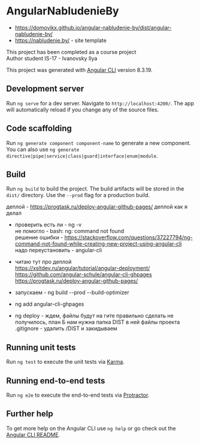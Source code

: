 # AngularNabludenieBy

- https://domovikx.github.io/angular-nabludenie-by/dist/angular-nabludenie-by/      
- https://nabludenie.by/ - site template

This project has been completed as a course project   
Author student IS-17 - Ivanovsky Ilya   

This project was generated with [Angular CLI](https://github.com/angular/angular-cli) version 8.3.19.   

## Development server

Run `ng serve` for a dev server. Navigate to `http://localhost:4200/`. The app will automatically reload if you change any of the source files.

## Code scaffolding

Run `ng generate component component-name` to generate a new component. You can also use `ng generate directive|pipe|service|class|guard|interface|enum|module`.

## Build

Run `ng build` to build the project. The build artifacts will be stored in the `dist/` directory. Use the `--prod` flag for a production build.

деплой - https://progtask.ru/deploy-angular-github-pages/
деплой как я делал

- проверить есть ли - ng -v  
  не помогло - bash: ng: command not found  
  решение ошибки - https://stackoverflow.com/questions/37227794/ng-command-not-found-while-creating-new-project-using-angular-cli  
  надо переустановить - angular-cli
- читаю тут про деплой  
  https://xsltdev.ru/angular/tutorial/angular-deployment/  
  https://github.com/angular-schule/angular-cli-ghpages  
  https://progtask.ru/deploy-angular-github-pages/
- запускаем - ng build --prod --build-optimizer

- ng add angular-cli-ghpages
- ng deploy - ждем, файлы будут на гите
  правильно сделать не получилось, план Б нам нужна папка DIST в ней файлы проекта  
  .gitignore - удалить /DIST и закидываем

## Running unit tests

Run `ng test` to execute the unit tests via [Karma](https://karma-runner.github.io).

## Running end-to-end tests

Run `ng e2e` to execute the end-to-end tests via [Protractor](http://www.protractortest.org/).

## Further help

To get more help on the Angular CLI use `ng help` or go check out the [Angular CLI README](https://github.com/angular/angular-cli/blob/master/README.md).
